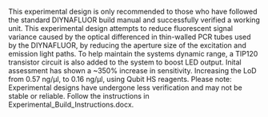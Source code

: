 This experimental design is only recommended to those who have followed the standard DIYNAFLUOR build manual and successfully verified a working unit.
This experimental design attempts to reduce fluorescent signal variance caused by the optical differenced in thin-walled PCR tubes used by the DIYNAFLUOR, by reducing the aperture size of the excitation and emission light paths. To help maintain the systems dynamic range, a TIP120 transistor circuit is also added to the system to boost LED output. Inital assessment has shown a ~350% increase in sensitivity. Increasing the LoD from 0.57 ng/µl, to 0.16 ng/µl, using Qubit HS reagents.
Please note: Experimental designs have undergone less verification and may not be stable or reliable.
Follow the instructions in Experimental_Build_Instructions.docx.
